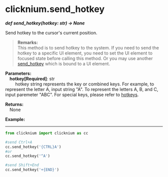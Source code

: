 # clicknium.send_hotkey
***def send_hotkey(hotkey: str) -> None***  

Send hotkey to the cursor's current position.

>**Remarks:**  
This method is to send hotkey to the system. If you need to send the hotkey to a specific UI element, you need to set the UI element to focused state before calling this method. Or you may use another [send_hotkey](/doc/api/python/uielement/send_hotkey.md) which is bound to a UI element.

**Parameters:**  
    &emsp;**hotkey[Required]**: str   
        &emsp;&emsp; hotkey string represents the key or combined keys. For example, to represent the letter A, input string "A". To represent the letters A, B, and C, input paremeter "ABC". For special keys, please refer to [hotkeys](https://docs.microsoft.com/en-au/dotnet/api/system.windows.forms.sendkeys?view=windowsdesktop-6.0#remarks).

**Returns:**  
    &emsp;None

**Example:**
***
```python
from clicknium import clicknium as cc

#send Ctrl+A
cc.send_hotkey('{CTRL}A')
#or
cc.send_hotkey('^A')

#send Shift+End
cc.send_hotkey('+{END}')
```